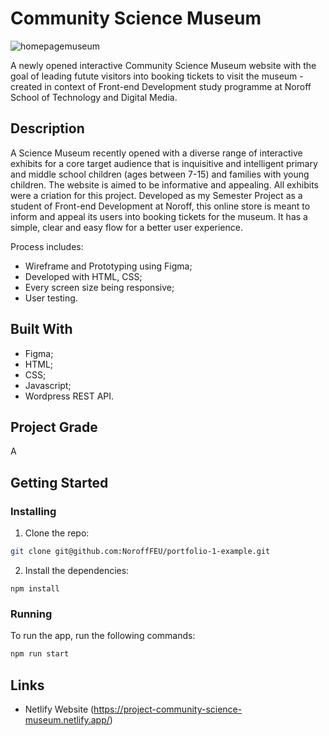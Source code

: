 # Community Science Museum

![homepagemuseum](https://user-images.githubusercontent.com/50967213/194753053-70130ec9-ca05-468f-9ecc-27c1ef2b2e7d.jpg)

A newly opened interactive Community Science Museum website with the goal of leading futute visitors into booking tickets to visit the museum - created in context of Front-end Development study programme at Noroff School of Technology and Digital Media.

## Description

A Science Museum recently opened with a diverse range of interactive exhibits for a core target audience that is inquisitive and intelligent primary and middle school children (ages between 7-15) and families with young children. The website is aimed to be informative and appealing. All exhibits were a criation for this project.
Developed as my Semester Project as a student of Front-end Development at Noroff, this online store is meant to inform and appeal its users into booking tickets for the museum. It has a simple, clear and easy flow for a better user experience.

Process includes:

- Wireframe and Prototyping using Figma;
- Developed with HTML, CSS;
- Every screen size being responsive;
- User testing.

## Built With

- Figma;
- HTML;
- CSS;
- Javascript;
- Wordpress REST API.

## Project Grade
A

## Getting Started

### Installing

1. Clone the repo:

```bash
git clone git@github.com:NoroffFEU/portfolio-1-example.git
```

2. Install the dependencies:

```
npm install
```

### Running

To run the app, run the following commands:

```bash
npm run start
```

## Links

- Netlify Website (https://project-community-science-museum.netlify.app/)


